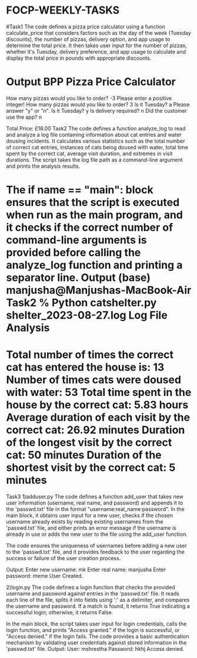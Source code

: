 # FOCP-WEEKLY-TASKS
#Task1
The code defines a pizza price calculator using a function calculate_price that considers factors such as the day of the week (Tuesday discounts), the number of pizzas, delivery option, and app usage to determine the total price. It then takes user input for the number of pizzas, whether it's Tuesday, delivery preference, and app usage to calculate and display the total price in pounds with appropriate discounts.

Output
BPP Pizza Price Calculator
==========================
How many pizzas would you like to order? -3
Please enter a positive integer!
How many pizzas would you like to order? 3
Is it Tuesday? a
Please answer "y" or "n".
Is it Tuesday? y
Is delivery required? n
Did the customer use the app? n

Total Price: £18.00
Task2
The code defines a function analyze_log to read and analyze a log file containing information about cat entries and water dousing incidents. It calculates various statistics such as the total number of correct cat entries, instances of cats being doused with water, total time spent by the correct cat, average visit duration, and extremes in visit durations. The script takes the log file path as a command-line argument and prints the analysis results.

The if __name__ == "__main__": block ensures that the script is executed when run as the main program, and it checks if the correct number of command-line arguments is provided before calling the analyze_log function and printing a separator line.
Output
(base) manjusha@Manjushas-MacBook-Air Task2 % Python catshelter.py shelter_2023-08-27.log
Log File Analysis
=================
Total number of times the correct cat has entered the house is: 13
Number of times cats were doused with water: 53
Total time spent in the house by the correct cat: 5.83 hours
Average duration of each visit by the correct cat: 26.92 minutes
Duration of the longest visit by the correct cat: 50 minutes
Duration of the shortest visit by the correct cat: 5 minutes
=======================
Task3
1)adduser.py
The code defines a function add_user that takes new user information (username, real name, and password) and appends it to the 'passwd.txt' file in the format "username:real_name:password". In the main block, it obtains user input for a new user, checks if the chosen username already exists by reading existing usernames from the 'passwd.txt' file, and either prints an error message if the username is already in use or adds the new user to the file using the add_user function.

The code ensures the uniqueness of usernames before adding a new user to the 'passwd.txt' file, and it provides feedback to the user regarding the success or failure of the user creation process.

Output:
Enter new username: mk
Enter real name: manjusha
Enter password: meme
User Created.

2)login.py
The code defines a login function that checks the provided username and password against entries in the 'passwd.txt' file. It reads each line of the file, splits it into fields using ':' as a delimiter, and compares the username and password. If a match is found, it returns True indicating a successful login; otherwise, it returns False.

In the main block, the script takes user input for login credentials, calls the login function, and prints "Access granted." if the login is successful, or "Access denied." if the login fails. The code provides a basic authentication mechanism by validating user credentials against stored information in the 'passwd.txt' file.
Output:
User:     mshrestha
Password: hkhj
Access denied.





 


